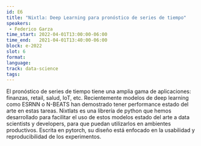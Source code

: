 ```yaml
---
id: E6
title: "Nixtla: Deep Learning para pronóstico de series de tiempo"
speakers:
 - Federico Garza
time_start: 2022-04-01T13:00:00-06:00
time_end:   2021-04-01T13:40:00-06:00
block: e-2022
slot: 6
format: 
language: 
track: data-science
tags:
---
```


El pronóstico de series de tiempo tiene una amplia gama de aplicaciones: finanzas, retail, salud, IoT, etc. Recientemente modelos de deep learning como ESRNN o N-BEATS han demostrado tener performance estado del arte en estas tareas. Nixtlats es una librería de python que hemos desarrollado para facilitar el uso de estos modelos estado del arte a data scientists y developers, para que puedan utilizarlos en ambientes productivos. Escrita en pytorch, su diseño está enfocado en la usabilidad y reproducibilidad de los experimentos.

